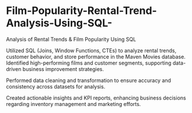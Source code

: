# Film-Popularity-Rental-Trend-Analysis-Using-SQL-

Analysis of Rental Trends & Film Popularity Using SQL

Utilized SQL (Joins, Window Functions, CTEs) to analyze rental trends, customer behavior, and store performance in the Maven Movies database. Identified high-performing films and customer segments, supporting data-driven business improvement strategies.

Performed data cleaning and transformation to ensure accuracy and consistency across datasets for analysis.

Created actionable insights and KPI reports, enhancing business decisions regarding inventory management and marketing efforts.
